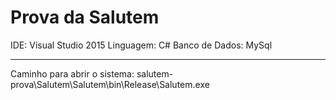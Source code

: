 # Prova da Salutem

IDE: Visual Studio 2015
Linguagem: C#
Banco de Dados: MySql

-------------------------
Caminho para abrir o sistema: 
salutem-prova\Salutem\Salutem\bin\Release\Salutem.exe
